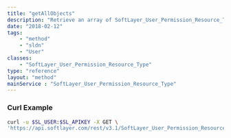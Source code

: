 ```yaml
---
title: "getAllObjects"
description: "Retrieve an array of SoftLayer_User_Permission_Resource_Type objects. "
date: "2018-02-12"
tags:
    - "method"
    - "sldn"
    - "User"
classes:
    - "SoftLayer_User_Permission_Resource_Type"
type: "reference"
layout: "method"
mainService : "SoftLayer_User_Permission_Resource_Type"
---
```


### Curl Example
```bash
curl -u $SL_USER:$SL_APIKEY -X GET \
'https://api.softlayer.com/rest/v3.1/SoftLayer_User_Permission_Resource_Type/getAllObjects'
```

